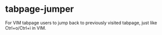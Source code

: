 # tabpage-jumper
For VIM tabpage users to jump back to previously visited tabpage, just like Ctrl+o/Ctrl+i in VIM.

